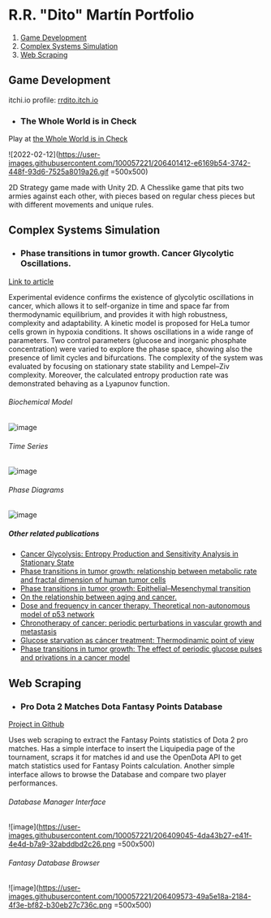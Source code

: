 # R.R. "Dito" Martín Portfolio

1. [Game Development](#game-dev)
2. [Complex Systems Simulation](#complex-systems)
3. [Web Scraping](#web-scraping)

## Game Development <a name="game-dev"></a>

itchi.io profile:    [rrdito.itch.io](https://rrdito.itch.io)

- ### The Whole World is in Check

Play at [the Whole World is in Check](https://rrdito.itch.io/whole-world-check)

![2022-02-12](https://user-images.githubusercontent.com/100057221/206401412-e6169b54-3742-448f-93d6-7525a8019a26.gif =500x500)

2D Strategy game made with Unity 2D. A Chesslike game that pits two armies against each other, with pieces based on regular chess pieces but with different movements and unique rules.


## Complex Systems Simulation <a name="complex-systems"></a>

- ### Phase transitions in tumor growth. Cancer Glycolytic Oscillations.

[Link to article](https://www.sciencedirect.com/science/article/abs/pii/S0378437117306404) 

Experimental evidence confirms the existence of glycolytic oscillations in cancer, which allows it to self-organize in time and space far from thermodynamic equilibrium, and provides it with high robustness, complexity and adaptability. A kinetic model is proposed for HeLa tumor cells grown in hypoxia conditions. It shows oscillations in a wide range of parameters. Two control parameters (glucose and inorganic phosphate concentration) were varied to explore the phase space, showing also the presence of limit cycles and bifurcations. The complexity of the system was evaluated by focusing on stationary state stability and Lempel–Ziv complexity. Moreover, the calculated entropy production rate was demonstrated behaving as a Lyapunov function.

###### Biochemical Model
![image](https://user-images.githubusercontent.com/100057221/206404148-3eaaab3f-6f0e-4db7-add7-97e0a3f304b0.png)

###### Time Series
![image](https://user-images.githubusercontent.com/100057221/206404511-33bea0d7-bcf4-4127-931c-473120193ca2.png)

###### Phase Diagrams
![image](https://user-images.githubusercontent.com/100057221/206404807-aeb1da87-9982-482d-87f5-0d385a78a3a8.png)

##### Other related publications
- [Cancer Glycolysis: Entropy Production and Sensitivity Analysis in Stationary State](http://adenocarcinoma.imedpub.com/cancer-glycolysis-i-entropy-production-and-sensitivity-analysis-in-stationary-state.php?aid=8968)
- [Phase transitions in tumor growth: relationship between metabolic rate and fractal dimension of human tumor cells](http://dx.doi.org/10.1016/j.physa.2016.12.089)
- [Phase transitions in tumor growth: Epithelial–Mesenchymal transition](https://doi.org/10.1016/j.physa.2018.01.040)
- [On the relationship between aging and cancer.](https://doi.org/10.15406/mojgg.2018.03.00103)
- [Dose and frequency in cancer therapy. Theoretical non-autonomous model of p53 network](https://doi.org/10.1080/09291016.2018.1465697)
- [Chronotherapy of cancer: periodic perturbations in vascular growth and metastasis](https://doi.org/10.1080/09291016.2018.1465698)
- [Glucose starvation as cáncer treatment: Thermodinamic point of view](https://doi.org/10.15761/ICST.1000276)
- [Phase transitions in tumor growth: The effect of periodic glucose pulses and privations in a cancer model](https://doi.org/10.15761/ICST.1000301)



## Web Scraping <a name="web-scraping"></a>

- ### Pro Dota 2 Matches Dota Fantasy Points Database

[Project in Github](https://github.com/RRDito/Dota-Fantasy-Database)

Uses web scraping to extract the Fantasy Points statistics of Dota 2 pro matches. Has a simple interface to insert the Liquipedia page of the tournament, scraps it for matches id and use the OpenDota API to get match statistics used for Fantasy Points calculation. Another simple interface allows to browse the Database and compare two player performances.

###### Database Manager Interface
![image](https://user-images.githubusercontent.com/100057221/206409045-4da43b27-e41f-4e4d-b7a9-32abddbd2c26.png =500x500)

###### Fantasy Database Browser
![image](https://user-images.githubusercontent.com/100057221/206409573-49a5e18a-2184-4f3e-bf82-b30eb27c736c.png =500x500)



